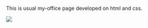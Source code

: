 This is usual my-office page developed on html and css.

<img src="C:\Users\allga\Downloads\2024-08-13_20-48-08.png">
